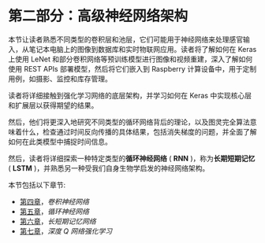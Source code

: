         

# 第二部分：高级神经网络架构

本节让读者熟悉不同类型的卷积层和池层，它们可能用于神经网络来处理感官输入，从笔记本电脑上的图像到数据库和实时物联网应用。读者将了解如何在 Keras 上使用 LeNet 和部分卷积网络等预训练模型进行图像和视频重建，深入了解如何使用 REST APIs 部署模型，然后将它们嵌入到 Raspberry 计算设备中，用于定制用例，如摄影、监控和库存管理。

读者将详细接触到强化学习网络的底层架构，并学习如何在 Keras 中实现核心层和扩展层以获得期望的结果。

然后，他们将更深入地研究不同类型的循环网络背后的理论，以及图灵完全算法意味着什么，检查通过时间反向传播的具体结果，包括消失梯度的问题，并全面了解如何在此类模型中捕捉时间信息。

然后，读者将详细探索一种特定类型的**循环神经网络** ( **RNN** )，称为**长期短期记忆** ( **LSTM** )，并熟悉另一种受我们自身生物学启发的神经网络架构。

本节包括以下章节:

*   [第四章](710de9f6-e880-4185-ba01-a8affc600ba3.xhtml)，*卷积神经网络*
*   [第五章](256ddb3e-1cd7-47a7-979b-8dc84dc22f8a.xhtml)，*循环神经网络*
*   [第六章](62bc2e63-11f3-43ab-a3ae-967c6603c306.xhtml)，*长短期记忆网络*
*   [第七章](f011d850-2ed4-4506-8fc9-4930e6a85d85.xhtml)，*深度 Q 网络强化学习*